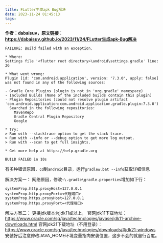 ```yaml
---
title: FLutter生成apk Bug解决
date: 2023-11-24 01:45:13
tags:
---
```

**作者：dabaisuv，原文链接：https://dabaisuv.github.io/2023/11/24/FLutter生成apk-Bug解决**

```shell
FAILURE: Build failed with an exception.

* Where:
Settings file '<flutter root directory>\android\settings.gradle' line: 26

* What went wrong:
Plugin [id: 'com.android.application', version: '7.3.0', apply: false] was not found in any of the following sources:

- Gradle Core Plugins (plugin is not in 'org.gradle' namespace)
- Included Builds (None of the included builds contain this plugin)
- Plugin Repositories (could not resolve plugin artifact 'com.android.application:com.android.application.gradle.plugin:7.3.0')       
  Searched in the following repositories:
    MavenRepo
    Gradle Central Plugin Repository
    Google

* Try:
> Run with --stacktrace option to get the stack trace.
> Run with --info or --debug option to get more log output.
> Run with --scan to get full insights.

* Get more help at https://help.gradle.org

BUILD FAILED in 10s
```
有多种错误原因，`cd`到`android`目录，运行`gradlew.bat --info`获取详细信息

解决方案一：
网络原因，修改`~\.gradle\gradle.properties`增加如下行：
```shell
systemProp.http.proxyHost=127.0.0.1
systemProp.http.proxyPort=<代理端口>
systemProp.https.proxyHost=127.0.0.1
systemProp.https.proxyPort=<代理端口>
```

解决方案二：
更换jdk版本为jdk11或以上，
官网jdk11下载地址：https://www.oracle.com/sg/java/technologies/javase/jdk11-archive-downloads.html
官网jdk21下载地址（不用登录）：https://www.oracle.com/sg/java/technologies/downloads/#jdk21-windows
安装好后注意修改JAVA_HOME环境变量指向安装位置，这步不会的就自行百度。